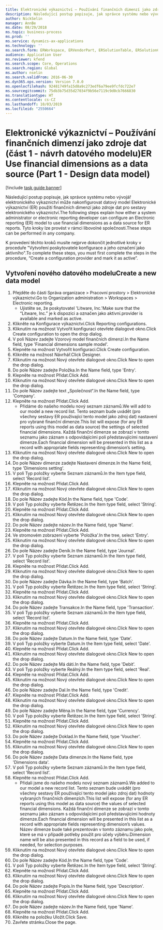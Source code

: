 ```yaml
---
title: Elektronické výkaznictví – Používání finančních dimenzí jako zdroje dat (část 1 - návrh datového modelu)
description: Následující postup popisuje, jak správce systému nebo vývojář elektronického výkaznictví může nakonfigurovat datový model Elektronické výkaznictví (ER) použití finančních dimenzí jako zdroje dat pro sestavy elektronického výkaznictví.
author: NickSelin
manager: AnnBe
ms.date: 08/29/2018
ms.topic: business-process
ms.prod: ''
ms.service: dynamics-ax-applications
ms.technology: ''
ms.search.form: ERWorkspace, ERVendorPart, ERSolutionTable, ERSolutionCreateDropDialog, ERDataModelDesigner, ERDataModelContentsItemCreationDialog
audience: Application User
ms.reviewer: kfend
ms.search.scope: Core, Operations
ms.search.region: Global
ms.author: nselin
ms.search.validFrom: 2016-06-30
ms.dyn365.ops.version: Version 7.0.0
ms.openlocfilehash: 92481749fa15d8a9c273edf6a79ee9fcfdc722e7
ms.sourcegitcommit: 75db3b75d35d27034f9b56e7119c9d0cb7666830
ms.translationtype: HT
ms.contentlocale: cs-CZ
ms.lasthandoff: 10/03/2019
ms.locfileid: "2550664"
---
```

# <a name="er-use-financial-dimensions-as-a-data-source-part-1---design-data-model"></a><span data-ttu-id="4bf1c-103">Elektronické výkaznictví – Používání finančních dimenzí jako zdroje dat (část 1 - návrh datového modelu)</span><span class="sxs-lookup"><span data-stu-id="4bf1c-103">ER Use financial dimensions as a data source (Part 1 - Design data model)</span></span>

[!include [task guide banner](../../includes/task-guide-banner.md)]

<span data-ttu-id="4bf1c-104">Následující postup popisuje, jak správce systému nebo vývojář elektronického výkaznictví může nakonfigurovat datový model Elektronické výkaznictví (ER) použití finančních dimenzí jako zdroje dat pro sestavy elektronického výkaznictví.</span><span class="sxs-lookup"><span data-stu-id="4bf1c-104">The following steps explain how either a system administrator or electronic reporting developer can configure an Electronic reporting (ER) model to use financial dimensions as a data source for ER reports.</span></span> <span data-ttu-id="4bf1c-105">Tyto kroky lze provést v rámci libovolné společnosti.</span><span class="sxs-lookup"><span data-stu-id="4bf1c-105">These steps can be performed in any company.</span></span>

<span data-ttu-id="4bf1c-106">K provedení těchto kroků musíte nejprve dokončit jednotlivé kroky v proceduře "Vytvoření poskytovatele konfigurace a jeho označení jako aktivního".</span><span class="sxs-lookup"><span data-stu-id="4bf1c-106">To complete these steps, you must first complete the steps in the procedure, “Create a configuration provider and mark it as active”.</span></span>


## <a name="create-a-new-data-model"></a><span data-ttu-id="4bf1c-107">Vytvoření nového datového modelu</span><span class="sxs-lookup"><span data-stu-id="4bf1c-107">Create a new data model</span></span>
1. <span data-ttu-id="4bf1c-108">Přejděte do části Správa organizace > Pracovní prostory > Elektronické výkaznictví.</span><span class="sxs-lookup"><span data-stu-id="4bf1c-108">Go to Organization administration > Workspaces > Electronic reporting.</span></span>
    * <span data-ttu-id="4bf1c-109">Ujistěte se, že poskytovatel 'Litware, Inc.'</span><span class="sxs-lookup"><span data-stu-id="4bf1c-109">Make sure that the “Litware, Inc.”</span></span> <span data-ttu-id="4bf1c-110">je k dispozici a označen jako aktivní.</span><span class="sxs-lookup"><span data-stu-id="4bf1c-110">provider is available and marked as active.</span></span>  
2. <span data-ttu-id="4bf1c-111">Klikněte na Konfigurace výkaznictví.</span><span class="sxs-lookup"><span data-stu-id="4bf1c-111">Click Reporting configurations.</span></span>
3. <span data-ttu-id="4bf1c-112">Kliknutím na možnost Vytvořit konfiguraci otevřete dialogové okno.</span><span class="sxs-lookup"><span data-stu-id="4bf1c-112">Click Create configuration to open the drop dialog.</span></span>
4. <span data-ttu-id="4bf1c-113">V poli Název zadejte Vzorový model finančních dimenzí.</span><span class="sxs-lookup"><span data-stu-id="4bf1c-113">In the Name field, type 'Financial dimensions sample model'.</span></span>
5. <span data-ttu-id="4bf1c-114">Klepněte na možnost Vytvořit konfiguraci.</span><span class="sxs-lookup"><span data-stu-id="4bf1c-114">Click Create configuration.</span></span>
6. <span data-ttu-id="4bf1c-115">Klikněte na možnost Návrhář.</span><span class="sxs-lookup"><span data-stu-id="4bf1c-115">Click Designer.</span></span>
7. <span data-ttu-id="4bf1c-116">Kliknutím na možnost Nový otevřete dialogové okno.</span><span class="sxs-lookup"><span data-stu-id="4bf1c-116">Click New to open the drop dialog.</span></span>
8. <span data-ttu-id="4bf1c-117">Do pole Název zadejte Položka.</span><span class="sxs-lookup"><span data-stu-id="4bf1c-117">In the Name field, type 'Entry'.</span></span>
9. <span data-ttu-id="4bf1c-118">Klepněte na možnost Přidat.</span><span class="sxs-lookup"><span data-stu-id="4bf1c-118">Click Add.</span></span>
10. <span data-ttu-id="4bf1c-119">Kliknutím na možnost Nový otevřete dialogové okno.</span><span class="sxs-lookup"><span data-stu-id="4bf1c-119">Click New to open the drop dialog.</span></span>
11. <span data-ttu-id="4bf1c-120">Do pole Název zadejte text „Společnost“.</span><span class="sxs-lookup"><span data-stu-id="4bf1c-120">In the Name field, type 'Company'.</span></span>
12. <span data-ttu-id="4bf1c-121">Klepněte na možnost Přidat.</span><span class="sxs-lookup"><span data-stu-id="4bf1c-121">Click Add.</span></span>
    * <span data-ttu-id="4bf1c-122">Přidáme do našeho modelu nový seznam záznamů.</span><span class="sxs-lookup"><span data-stu-id="4bf1c-122">We will add to our model a new record list.</span></span> <span data-ttu-id="4bf1c-123">Tento seznam bude uvádět (pro všechny sestavy ER používající tento model jako zdroj dat) nastavení pro vybrané finanční dimenze.</span><span class="sxs-lookup"><span data-stu-id="4bf1c-123">This list will expose (for any ER reports using this model as data source) the settings of selected financial dimensions.</span></span> <span data-ttu-id="4bf1c-124">Každá finanční dimenze se zobrazí v tomto seznamu jako záznam s odpovídajícími poli představujícími nastavení dimenze.</span><span class="sxs-lookup"><span data-stu-id="4bf1c-124">Each financial dimension will be presented in this list as a record with appropriate fields representing dimension’s setting.</span></span>  
13. <span data-ttu-id="4bf1c-125">Kliknutím na možnost Nový otevřete dialogové okno.</span><span class="sxs-lookup"><span data-stu-id="4bf1c-125">Click New to open the drop dialog.</span></span>
14. <span data-ttu-id="4bf1c-126">Do pole Název dimenze zadejte Nastavení dimenze.</span><span class="sxs-lookup"><span data-stu-id="4bf1c-126">In the Name field, type 'Dimensions setting'.</span></span>
15. <span data-ttu-id="4bf1c-127">V poli Typ položky vyberte Seznam záznamů.</span><span class="sxs-lookup"><span data-stu-id="4bf1c-127">In the Item type field, select 'Record list'.</span></span>
16. <span data-ttu-id="4bf1c-128">Klepněte na možnost Přidat.</span><span class="sxs-lookup"><span data-stu-id="4bf1c-128">Click Add.</span></span>
17. <span data-ttu-id="4bf1c-129">Kliknutím na možnost Nový otevřete dialogové okno.</span><span class="sxs-lookup"><span data-stu-id="4bf1c-129">Click New to open the drop dialog.</span></span>
18. <span data-ttu-id="4bf1c-130">Do pole Název zadejte Kód.</span><span class="sxs-lookup"><span data-stu-id="4bf1c-130">In the Name field, type 'Code'.</span></span>
19. <span data-ttu-id="4bf1c-131">V poli Typ položky vyberte Řetězec.</span><span class="sxs-lookup"><span data-stu-id="4bf1c-131">In the Item type field, select 'String'.</span></span>
20. <span data-ttu-id="4bf1c-132">Klepněte na možnost Přidat.</span><span class="sxs-lookup"><span data-stu-id="4bf1c-132">Click Add.</span></span>
21. <span data-ttu-id="4bf1c-133">Kliknutím na možnost Nový otevřete dialogové okno.</span><span class="sxs-lookup"><span data-stu-id="4bf1c-133">Click New to open the drop dialog.</span></span>
22. <span data-ttu-id="4bf1c-134">Do pole Název zadejte název.</span><span class="sxs-lookup"><span data-stu-id="4bf1c-134">In the Name field, type 'Name'.</span></span>
23. <span data-ttu-id="4bf1c-135">Klepněte na možnost Přidat.</span><span class="sxs-lookup"><span data-stu-id="4bf1c-135">Click Add.</span></span>
24. <span data-ttu-id="4bf1c-136">Ve stromovém zobrazení vyberte 'Položka'.</span><span class="sxs-lookup"><span data-stu-id="4bf1c-136">In the tree, select 'Entry'.</span></span>
25. <span data-ttu-id="4bf1c-137">Kliknutím na možnost Nový otevřete dialogové okno.</span><span class="sxs-lookup"><span data-stu-id="4bf1c-137">Click New to open the drop dialog.</span></span>
26. <span data-ttu-id="4bf1c-138">Do pole Název zadejte Deník.</span><span class="sxs-lookup"><span data-stu-id="4bf1c-138">In the Name field, type 'Journal'.</span></span>
27. <span data-ttu-id="4bf1c-139">V poli Typ položky vyberte Seznam záznamů.</span><span class="sxs-lookup"><span data-stu-id="4bf1c-139">In the Item type field, select 'Record list'.</span></span>
28. <span data-ttu-id="4bf1c-140">Klepněte na možnost Přidat.</span><span class="sxs-lookup"><span data-stu-id="4bf1c-140">Click Add.</span></span>
29. <span data-ttu-id="4bf1c-141">Kliknutím na možnost Nový otevřete dialogové okno.</span><span class="sxs-lookup"><span data-stu-id="4bf1c-141">Click New to open the drop dialog.</span></span>
30. <span data-ttu-id="4bf1c-142">Do pole Název zadejte Dávka.</span><span class="sxs-lookup"><span data-stu-id="4bf1c-142">In the Name field, type 'Batch'.</span></span>
31. <span data-ttu-id="4bf1c-143">V poli Typ položky vyberte Řetězec.</span><span class="sxs-lookup"><span data-stu-id="4bf1c-143">In the Item type field, select 'String'.</span></span>
32. <span data-ttu-id="4bf1c-144">Klepněte na možnost Přidat.</span><span class="sxs-lookup"><span data-stu-id="4bf1c-144">Click Add.</span></span>
33. <span data-ttu-id="4bf1c-145">Kliknutím na možnost Nový otevřete dialogové okno.</span><span class="sxs-lookup"><span data-stu-id="4bf1c-145">Click New to open the drop dialog.</span></span>
34. <span data-ttu-id="4bf1c-146">Do pole Název zadejte Transakce.</span><span class="sxs-lookup"><span data-stu-id="4bf1c-146">In the Name field, type 'Transaction'.</span></span>
35. <span data-ttu-id="4bf1c-147">V poli Typ položky vyberte Seznam záznamů.</span><span class="sxs-lookup"><span data-stu-id="4bf1c-147">In the Item type field, select 'Record list'.</span></span>
36. <span data-ttu-id="4bf1c-148">Klepněte na možnost Přidat.</span><span class="sxs-lookup"><span data-stu-id="4bf1c-148">Click Add.</span></span>
37. <span data-ttu-id="4bf1c-149">Kliknutím na možnost Nový otevřete dialogové okno.</span><span class="sxs-lookup"><span data-stu-id="4bf1c-149">Click New to open the drop dialog.</span></span>
38. <span data-ttu-id="4bf1c-150">Do pole Název zadejte Datum.</span><span class="sxs-lookup"><span data-stu-id="4bf1c-150">In the Name field, type 'Date'.</span></span>
39. <span data-ttu-id="4bf1c-151">V poli Typ položky vyberte Datum.</span><span class="sxs-lookup"><span data-stu-id="4bf1c-151">In the Item type field, select 'Date'.</span></span>
40. <span data-ttu-id="4bf1c-152">Klepněte na možnost Přidat.</span><span class="sxs-lookup"><span data-stu-id="4bf1c-152">Click Add.</span></span>
41. <span data-ttu-id="4bf1c-153">Kliknutím na možnost Nový otevřete dialogové okno.</span><span class="sxs-lookup"><span data-stu-id="4bf1c-153">Click New to open the drop dialog.</span></span>
42. <span data-ttu-id="4bf1c-154">Do pole Název zadejte Má dáti.</span><span class="sxs-lookup"><span data-stu-id="4bf1c-154">In the Name field, type 'Debit'.</span></span>
43. <span data-ttu-id="4bf1c-155">V poli Typ položky vyberte Reálný.</span><span class="sxs-lookup"><span data-stu-id="4bf1c-155">In the Item type field, select 'Real'.</span></span>
44. <span data-ttu-id="4bf1c-156">Klepněte na možnost Přidat.</span><span class="sxs-lookup"><span data-stu-id="4bf1c-156">Click Add.</span></span>
45. <span data-ttu-id="4bf1c-157">Kliknutím na možnost Nový otevřete dialogové okno.</span><span class="sxs-lookup"><span data-stu-id="4bf1c-157">Click New to open the drop dialog.</span></span>
46. <span data-ttu-id="4bf1c-158">Do pole Název zadejte Dal.</span><span class="sxs-lookup"><span data-stu-id="4bf1c-158">In the Name field, type 'Credit'.</span></span>
47. <span data-ttu-id="4bf1c-159">Klepněte na možnost Přidat.</span><span class="sxs-lookup"><span data-stu-id="4bf1c-159">Click Add.</span></span>
48. <span data-ttu-id="4bf1c-160">Kliknutím na možnost Nový otevřete dialogové okno.</span><span class="sxs-lookup"><span data-stu-id="4bf1c-160">Click New to open the drop dialog.</span></span>
49. <span data-ttu-id="4bf1c-161">Do pole Název zadejte Měna.</span><span class="sxs-lookup"><span data-stu-id="4bf1c-161">In the Name field, type 'Currency'.</span></span>
50. <span data-ttu-id="4bf1c-162">V poli Typ položky vyberte Řetězec.</span><span class="sxs-lookup"><span data-stu-id="4bf1c-162">In the Item type field, select 'String'.</span></span>
51. <span data-ttu-id="4bf1c-163">Klepněte na možnost Přidat.</span><span class="sxs-lookup"><span data-stu-id="4bf1c-163">Click Add.</span></span>
52. <span data-ttu-id="4bf1c-164">Kliknutím na možnost Nový otevřete dialogové okno.</span><span class="sxs-lookup"><span data-stu-id="4bf1c-164">Click New to open the drop dialog.</span></span>
53. <span data-ttu-id="4bf1c-165">Do pole Název zadejte Doklad.</span><span class="sxs-lookup"><span data-stu-id="4bf1c-165">In the Name field, type 'Voucher'.</span></span>
54. <span data-ttu-id="4bf1c-166">Klepněte na možnost Přidat.</span><span class="sxs-lookup"><span data-stu-id="4bf1c-166">Click Add.</span></span>
55. <span data-ttu-id="4bf1c-167">Kliknutím na možnost Nový otevřete dialogové okno.</span><span class="sxs-lookup"><span data-stu-id="4bf1c-167">Click New to open the drop dialog.</span></span>
56. <span data-ttu-id="4bf1c-168">Do pole Název zadejte Data dimenze.</span><span class="sxs-lookup"><span data-stu-id="4bf1c-168">In the Name field, type 'Dimensions data'.</span></span>
57. <span data-ttu-id="4bf1c-169">V poli Typ položky vyberte Seznam záznamů.</span><span class="sxs-lookup"><span data-stu-id="4bf1c-169">In the Item type field, select 'Record list'.</span></span>
58. <span data-ttu-id="4bf1c-170">Klepněte na možnost Přidat.</span><span class="sxs-lookup"><span data-stu-id="4bf1c-170">Click Add.</span></span>
    * <span data-ttu-id="4bf1c-171">Přidali jsme do našeho modelu nový seznam záznamů.</span><span class="sxs-lookup"><span data-stu-id="4bf1c-171">We added to our model a new record list.</span></span> <span data-ttu-id="4bf1c-172">Tento seznam bude uvádět (pro všechny sestavy ER používající tento model jako zdroj dat) hodnoty vybraných finančních dimenzích.</span><span class="sxs-lookup"><span data-stu-id="4bf1c-172">This list will expose (for any ER reports using this model as data source) the values of selected financial dimensions.</span></span> <span data-ttu-id="4bf1c-173">Každá finanční dimenze se zobrazí v tomto seznamu jako záznam s odpovídajícími poli představujícími hodnoty dimenze.</span><span class="sxs-lookup"><span data-stu-id="4bf1c-173">Each financial dimension will be presented in this list as a record with appropriate fields representing dimension’s values.</span></span> <span data-ttu-id="4bf1c-174">Název dimenze bude také prezentován v tomto záznamu jako pole, které se má v případě potřeby použít pro účely výběru.</span><span class="sxs-lookup"><span data-stu-id="4bf1c-174">Dimension name will be also presented in this record as a field to be used, if needed, for selection purposes.</span></span>  
59. <span data-ttu-id="4bf1c-175">Kliknutím na možnost Nový otevřete dialogové okno.</span><span class="sxs-lookup"><span data-stu-id="4bf1c-175">Click New to open the drop dialog.</span></span>
60. <span data-ttu-id="4bf1c-176">Do pole Název zadejte Kód.</span><span class="sxs-lookup"><span data-stu-id="4bf1c-176">In the Name field, type 'Code'.</span></span>
61. <span data-ttu-id="4bf1c-177">V poli Typ položky vyberte Řetězec.</span><span class="sxs-lookup"><span data-stu-id="4bf1c-177">In the Item type field, select 'String'.</span></span>
62. <span data-ttu-id="4bf1c-178">Klepněte na možnost Přidat.</span><span class="sxs-lookup"><span data-stu-id="4bf1c-178">Click Add.</span></span>
63. <span data-ttu-id="4bf1c-179">Kliknutím na možnost Nový otevřete dialogové okno.</span><span class="sxs-lookup"><span data-stu-id="4bf1c-179">Click New to open the drop dialog.</span></span>
64. <span data-ttu-id="4bf1c-180">Do pole Název zadejte Popis.</span><span class="sxs-lookup"><span data-stu-id="4bf1c-180">In the Name field, type 'Description'.</span></span>
65. <span data-ttu-id="4bf1c-181">Klepněte na možnost Přidat.</span><span class="sxs-lookup"><span data-stu-id="4bf1c-181">Click Add.</span></span>
66. <span data-ttu-id="4bf1c-182">Kliknutím na možnost Nový otevřete dialogové okno.</span><span class="sxs-lookup"><span data-stu-id="4bf1c-182">Click New to open the drop dialog.</span></span>
67. <span data-ttu-id="4bf1c-183">Do pole Název zadejte název.</span><span class="sxs-lookup"><span data-stu-id="4bf1c-183">In the Name field, type 'Name'.</span></span>
68. <span data-ttu-id="4bf1c-184">Klepněte na možnost Přidat.</span><span class="sxs-lookup"><span data-stu-id="4bf1c-184">Click Add.</span></span>
69. <span data-ttu-id="4bf1c-185">Klikněte na položku Uložit.</span><span class="sxs-lookup"><span data-stu-id="4bf1c-185">Click Save.</span></span>
70. <span data-ttu-id="4bf1c-186">Zavřete stránku.</span><span class="sxs-lookup"><span data-stu-id="4bf1c-186">Close the page.</span></span>

